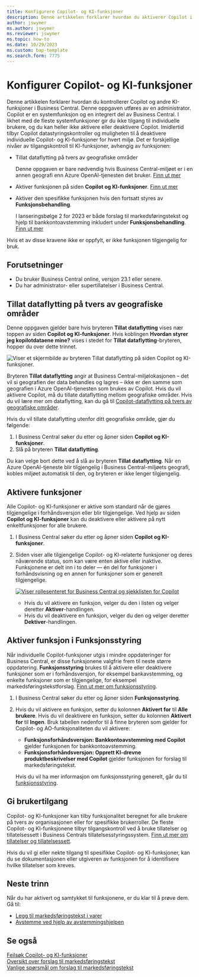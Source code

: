 ```yaml
---
title: Konfigurere Copilot- og KI-funksjoner
description: Denne artikkelen forklarer hvordan du aktiverer Copilot i et miljø.
author: jswymer
ms.author: jswymer
ms.reviewer: jswymer
ms.topic: how-to
ms.date: 10/29/2023
ms.custom: bap-template
ms.search.form: 7775
---
```


# Konfigurer Copilot- og KI-funksjoner 

<!--[!INCLUDE[ai-preview](includes/ai-preview.md)]-->

<!--This article explains how you can control the ability to create AI-powered item marketing text with Copilot for your organization. This task is done by an admin. There are two requirements that you must fulfill to make the feature available to users:-->

Denne artikkelen forklarer hvordan du kontrollerer Copilot og andre KI-funksjoner i Business Central. Denne oppgaven utføres av en administrator. Copilot er en systemfunksjon og en integrert del av Business Central. I likhet med de fleste systemfunksjoner gir du ikke tilgang til individuelle brukere, og du kan heller ikke aktivere eller deaktivere Copilot. Imidlertid tilbyr Copilot datastyringskontroller og muligheten til å deaktivere individuelle Copilot- og KI-funksjoner for hvert miljø. Det er forskjellige nivåer av tilgangskontroll til KI-funksjoner, avhengig av funksjonen:

- Tillat dataflytting på tvers av geografiske områder

  Denne oppgaven er bare nødvendig hvis Business Central-miljøet er i en annen geografi enn Azure OpenAI-tjenesten det bruker. [Finn ut mer](#allow-data-movement-across-geographies)

- Aktiver funksjonen på siden **Copilot og KI-funksjoner**. [Finn ut mer](#activate-features)

- Aktiver den spesifikke funksjonen hvis den fortsatt styres av **Funksjonsbehandling**.

  I lanseringsbølge 2 for 2023 er både forslag til markedsføringstekst og hjelp til bankkontoavstemming inkludert under **Funksjonsbehandling**. [Finn ut mer](#enable-feature-in-feature-management)

Hvis et av disse kravene ikke er oppfylt, er ikke funksjonen tilgjengelig for bruk.

## Forutsetninger

- Du bruker Business Central online, versjon 23.1 eller senere. <!--[preview version](ai-preview-getstarted.md) of Business Central that's enabled for Copilot.-->
- Du har administrator- eller supertillatelser i Business Central.  <!--For more information, go to [Configure AI-powered item marketing text with Copilot](enable-ai.md).-->

## Tillat dataflytting på tvers av geografiske områder

Denne oppgaven gjelder bare hvis bryteren **Tillat dataflytting** vises nær toppen av siden **Copilot og KI-funksjoner**. Hvis koblingen **Hvordan styrer jeg kopilotdataene mine?** vises i stedet for **Tillat dataflytting**-bryteren, hopper du over dette trinnet.

![Viser et skjermbilde av bryteren Tillat dataflytting på siden Copilot og KI-funksjoner.](media/allow-data-movement-v2.png)

Bryteren **Tillat dataflytting** angir at Business Central-miljølokasjonen – det vil si geografien der data behandles og lagres – ikke er den samme som geografien i Azure OpenAI-tjenesten som brukes av Copilot. Hvis du vil aktivere Copilot, må du tillate dataflytting mellom geografiske områder. Hvis du vil lære mer om dataflytting, kan du gå til [Copilot-dataflytting på tvers av geografiske områder](ai-copilot-data-movement.md). 

Hvis du vil tillate dataflytting utenfor ditt geografiske område, gjør du følgende:

1. I Business Central søker du etter og åpner siden **Copilot og KI-funksjoner**.
1. Slå på bryteren **Tillat dataflytting**.

Du kan velge bort dette ved å slå av bryteren **Tillat dataflytting**. Når en Azure OpenAI-tjeneste blir tilgjengelig i Business Central-miljøets geografi, kobles miljøet automatisk til den, og bryteren er ikke lenger tilgjengelig. 


<!--
| Australia, United Kingdom, United States | Within the respective geographical region |
| Europe, France, Germany, Norway, Switzerland  | Sweden or Switzerland |
| Asia Pacific, Brazil, Canada, India, Japan, Singapore, South Africa, South Korea, United Arab Emirates  | United States |-->



<!--Note

If your environment is hosted in North America, Copilot will use an Azure OpenAI endpoint in North America to process your data.
If your environment is hosted in Europe, Copilot will use an Azure OpenAI endpoint in Europe to process your data.
If your environment is hosted anywhere else, Copilot will use an Azure OpenAI endpoint outside of the region in which the environment is hosted.
To opt in 

Copilot and other AI capabilities use Azure OpenAI Service.  and are provided by default to only those customers with environments that have United States as their geography for data processing and storage. While the Azure OpenAI Service is available in multiple geographies including Australia, Canada, United States, France, Japan and UK, Copilot does not follow the same regional rollout schedule.

Meanwhile, customers with environments outside the United States can use Copilot AI features by opting in to share relevant data with the Azure OpenAI Service in United States or Switzerland.

The information in the following table outlines the Azure OpenAI service that's used by the Copilot services based on the geography of their Dynamics 365 environment when they opt-in to share data.-->
## Aktivere funksjoner

Alle Copilot- og KI-funksjoner er aktive som standard når de gjøres tilgjengelige i forhåndsversjon eller blir tilgjengelige. Ved hjelp av siden **Copilot og KI-funksjoner** kan du deaktivere eller aktivere på nytt enkeltfunksjoner for alle brukere.

1. I Business Central søker du etter og åpner siden **Copilot og KI-funksjoner**.

1. Siden viser alle tilgjengelige Copilot- og KI-relaterte funksjoner og deres nåværende status, som kan være enten aktive eller inaktive. Funksjonene er delt inn i to deler &mdash; én del for funksjoner i forhåndsvisning og en annen for funksjoner som er generelt tilgjengelige. 

   [![Viser rollesenteret for Business Central og sjekklisten for Copilot](media/copilot-and-ai-capabilties-page.svg)](media/copilot-and-ai-capabilties-page.svg#lightbox)

   - Hvis du vil aktivere en funksjon, velger du den i listen og velger deretter **Aktiver**-handlingen.
   - Hvis du vil deaktivere en funksjon, velger du den og velger deretter **Dektiver**-handlingen. 


## Aktiver funksjon i Funksjonsstyring

Når individuelle Copilot-funksjoner utgis i mindre oppdateringer for Business Central, er disse funksjonene valgfrie frem til neste større oppdatering. **Funksjonsstyring** brukes til å aktivere eller deaktivere funksjoner som er i forhåndsversjon, for eksempel bankavstemming, og enkelte funksjoner som er tilgjengelige, for eksempel markedsføringstekstforslag. [Finn ut mer om funksjonsstyring](/dynamics365/business-central/dev-itpro/administration/feature-management).

1. I Business Central søker du etter og åpner siden **Funksjonsstyring**.
2. Hvis du vil aktivere en funksjon, setter du kolonnen **Aktivert for** til **Alle brukere**. Hvis du vil deaktivere en funksjon, setter du kolonnen **Aktivert for** til **Ingen**. Bruk tabellen nedenfor til å finne bryteren som gjelder for Copilot- og AO-funksjonaliteten du vil aktivere:

   - **Funksjonsforhåndsversjon: Bankkontoavstemming med Copilot** gjelder funksjonen for bankkontoavstemming.
   - **Funksjonsforhåndsversjon: Opprett KI-drevne produktbeskrivelser med Copilot** gjelder funksjonen for forslag til markedsføringstekst.

   Hvis du vil ha mer informasjon om funksjonsstyring generelt, går du til [funksjonsstyring](/dynamics365/business-central/dev-itpro/administration/feature-management).

## Gi brukertilgang 

Copilot- og KI-funksjoner kan tilby funksjonalitet beregnet for alle brukere på tvers av organisasjonen eller for spesifikke brukerroller. De fleste Copilot- og KI-funksjonene tilbyr tilgangskontroll ved å bruke tillatelser og tillatelsessett i Business Centrals tillatelsesstyringssystem. [Finn ut mer om tillatelser og tillatelsessett](ui-define-granular-permissions.md).

Hvis du vil gi eller nekte tilgang til spesifikke Copilot- og KI-funksjoner, kan du se dokumentasjonen eller utgiveren av funksjonen for å identifisere hvilke tillatelser som kreves. 

## Neste trinn

Når du har aktivert og samtykket til funksjonene, er du klar til å prøve dem. Gå til:

- [Legg til markedsføringstekst i varer](item-marketing-text.md) 
- [Avstemme ved hjelp av avstemmingshjelpen](bank-reconciliation-with-copilot.md) 

## Se også

[Feilsøk Copilot- og KI-funksjoner](ai-copilot-troubleshooting.md)  
[Oversikt over forslag til markedsføringstekst](ai-overview.md)   
[Vanlige spørsmål om forslag til markedsføringstekst](faqs-marketing-text.md)  
